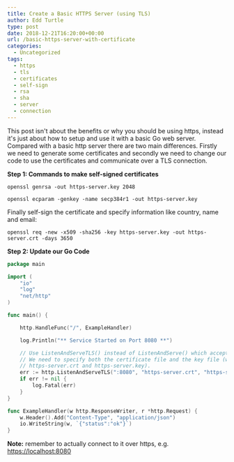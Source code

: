 ```yaml
---
title: Create a Basic HTTPS Server (using TLS)
author: Edd Turtle
type: post
date: 2018-12-21T16:20:00+00:00
url: /basic-https-server-with-certificate
categories:
  - Uncategorized
tags:
  - https
  - tls
  - certificates
  - self-sign
  - rsa
  - sha
  - server
  - connection
---
```


This post isn't about the benefits or why you should be using https, instead it's just about how to setup and use it with a basic Go web server. Compared with a basic http server there are two main differences. Firstly we need to generate some certificates and secondly we need to change our code to use the certificates and communicate over a TLS connection.

**Step 1: Commands to make self-signed certificates**

```
openssl genrsa -out https-server.key 2048
```

```
openssl ecparam -genkey -name secp384r1 -out https-server.key
```

Finally self-sign the certificate and specify information like country, name and email:

```
openssl req -new -x509 -sha256 -key https-server.key -out https-server.crt -days 3650
```

**Step 2: Update our Go Code**

```go
package main

import (
    "io"
    "log"
    "net/http"
)

func main() {

    http.HandleFunc("/", ExampleHandler)

    log.Println("** Service Started on Port 8080 **")

    // Use ListenAndServeTLS() instead of ListenAndServe() which accepts two extra parameters. 
    // We need to specify both the certificate file and the key file (which we've named 
    // https-server.crt and https-server.key).
    err := http.ListenAndServeTLS(":8080", "https-server.crt", "https-server.key", nil);
    if err != nil {
        log.Fatal(err)
    }
}

func ExampleHandler(w http.ResponseWriter, r *http.Request) {
    w.Header().Add("Content-Type", "application/json")
    io.WriteString(w, `{"status":"ok"}`)
}
```

**Note:** remember to actually connect to it over https, e.g. [https://localhost:8080](https://localhost:8080)